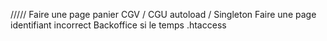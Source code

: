 ///// Faire une page panier 
CGV / CGU
autoload / Singleton
Faire une page identifiant incorrect
Backoffice si le temps
.htaccess
